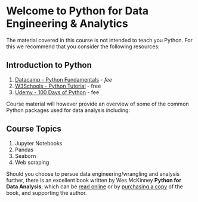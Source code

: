 # Welcome to Python for Data Engineering & Analytics

The material covered in this course is not intended to teach you Python. For this we recommend that you consider the following resources:

## Introduction to Python

1. [Datacamp - Python Fundamentals](https://app.datacamp.com/learn/skill-tracks/python-fundamentals) - *fee*
2. [W3Schools - Python Tutorial](https://www.w3schools.com/python/default.asp) - free
3. [Udemy - 100 Days of Python](https://www.udemy.com/course/100-days-of-code) - fee

Course material will however provide an overview of some of the common Python packages used for data analysis including:

## Course Topics

1. Jupyter Notebooks
2. Pandas
3. Seaborn
4. Web scraping

Should you choose to persue data engineering/wrangling and analysis further, there is an excellent book written by Wes McKinney **Python for Data Analysis**, which can be [read online](https://wesmckinney.com/book/) or by [purchasing a copy](https://www.amazon.co.uk/Python-Data-Analysis-3e-Wrangling/dp/109810403X/ref=tmm_pap_swatch_0?_encoding=UTF8&qid=&sr=) of the book, and supporting the author.
